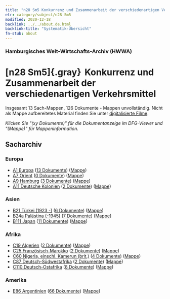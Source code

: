 ```yaml
---
title: "n28 Sm5 Konkurrenz und Zusammenarbeit der verschiedenartigen Verkehrsmittel"
etr: category/subject/n28 Sm5
modified: 2020-12-18
backlink: ../../about.de.html
backlink-title: "Systematik-Übersicht"
fn-stub: about
---
```


### Hamburgisches Welt-Wirtschafts-Archiv (HWWA)
# [n28 Sm5]{.gray}&#8201; Konkurrenz und Zusammenarbeit der verschiedenartigen Verkehrsmittel&#160; 




Insgesamt 13 Sach-Mappen, 126 Dokumente - Mappen unvollständig.
Nicht als Mappe aufbereitetes Material finden Sie unter [digitalisierte Filme](/film/h1_sh).

_Klicken Sie "(xy Dokumente)" für die Dokumentanzeige im DFG-Viewer und "(Mappe)" für Mappeninformation._

## Sacharchiv




### Europa

- [A1 Europa](../../../geo/about.de.html#A1) (<a href="https://dfg-viewer.de/show/?tx_dlf[id]=https://pm20.zbw.eu/mets/sh/1408xx/140892/1455xx/145516/public.mets.de.xml" target="_blank">13 Dokumente</a>) ([Mappe](http://purl.org/pressemappe20/folder/sh/140892,145516))
- [A7 Orient](../../../geo/about.de.html#A7) (<a href="https://dfg-viewer.de/show/?tx_dlf[id]=https://pm20.zbw.eu/mets/sh/1409xx/140902/1455xx/145516/public.mets.de.xml" target="_blank">0 Dokumente</a>) ([Mappe](http://purl.org/pressemappe20/folder/sh/140902,145516))
- [A9 Hamburg](../../../geo/about.de.html#A9) (<a href="https://dfg-viewer.de/show/?tx_dlf[id]=https://pm20.zbw.eu/mets/sh/1409xx/140905/1455xx/145516/public.mets.de.xml" target="_blank">3 Dokumente</a>) ([Mappe](http://purl.org/pressemappe20/folder/sh/140905,145516))
- [A11 Deutsche Kolonien](../../../geo/about.de.html#A11) (<a href="https://dfg-viewer.de/show/?tx_dlf[id]=https://pm20.zbw.eu/mets/sh/1409xx/140960/1455xx/145516/public.mets.de.xml" target="_blank">2 Dokumente</a>) ([Mappe](http://purl.org/pressemappe20/folder/sh/140960,145516))

### Asien

- [B21 Türkei (1923 -)](../../../geo/about.de.html#B21) (<a href="https://dfg-viewer.de/show/?tx_dlf[id]=https://pm20.zbw.eu/mets/sh/1411xx/141111/1455xx/145516/public.mets.de.xml" target="_blank">6 Dokumente</a>) ([Mappe](http://purl.org/pressemappe20/folder/sh/141111,145516))
- [B24a Palästina (-1945)](../../../geo/about.de.html#B24a) (<a href="https://dfg-viewer.de/show/?tx_dlf[id]=https://pm20.zbw.eu/mets/sh/1411xx/141115/1455xx/145516/public.mets.de.xml" target="_blank">7 Dokumente</a>) ([Mappe](http://purl.org/pressemappe20/folder/sh/141115,145516))
- [B111 Japan](../../../geo/about.de.html#B111) (<a href="https://dfg-viewer.de/show/?tx_dlf[id]=https://pm20.zbw.eu/mets/sh/1412xx/141272/1455xx/145516/public.mets.de.xml" target="_blank">11 Dokumente</a>) ([Mappe](http://purl.org/pressemappe20/folder/sh/141272,145516))

### Afrika

- [C19 Algerien](../../../geo/about.de.html#C19) (<a href="https://dfg-viewer.de/show/?tx_dlf[id]=https://pm20.zbw.eu/mets/sh/1413xx/141354/1455xx/145516/public.mets.de.xml" target="_blank">2 Dokumente</a>) ([Mappe](http://purl.org/pressemappe20/folder/sh/141354,145516))
- [C25 Französisch-Marokko](../../../geo/about.de.html#C25) (<a href="https://dfg-viewer.de/show/?tx_dlf[id]=https://pm20.zbw.eu/mets/sh/1413xx/141358/1455xx/145516/public.mets.de.xml" target="_blank">2 Dokumente</a>) ([Mappe](http://purl.org/pressemappe20/folder/sh/141358,145516))
- [C60 Nigeria, einschl. Kamerun (brit.)](../../../geo/about.de.html#C60) (<a href="https://dfg-viewer.de/show/?tx_dlf[id]=https://pm20.zbw.eu/mets/sh/1414xx/141409/1455xx/145516/public.mets.de.xml" target="_blank">4 Dokumente</a>) ([Mappe](http://purl.org/pressemappe20/folder/sh/141409,145516))
- [C87 Deutsch-Südwestafrika](../../../geo/about.de.html#C87) (<a href="https://dfg-viewer.de/show/?tx_dlf[id]=https://pm20.zbw.eu/mets/sh/1414xx/141450/1455xx/145516/public.mets.de.xml" target="_blank">2 Dokumente</a>) ([Mappe](http://purl.org/pressemappe20/folder/sh/141450,145516))
- [C110 Deutsch-Ostafrika](../../../geo/about.de.html#C110) (<a href="https://dfg-viewer.de/show/?tx_dlf[id]=https://pm20.zbw.eu/mets/sh/1414xx/141471/1455xx/145516/public.mets.de.xml" target="_blank">8 Dokumente</a>) ([Mappe](http://purl.org/pressemappe20/folder/sh/141471,145516))

### Amerika

- [E86 Argentinien](../../../geo/about.de.html#E86) (<a href="https://dfg-viewer.de/show/?tx_dlf[id]=https://pm20.zbw.eu/mets/sh/1416xx/141692/1455xx/145516/public.mets.de.xml" target="_blank">66 Dokumente</a>) ([Mappe](http://purl.org/pressemappe20/folder/sh/141692,145516))


